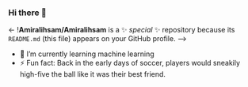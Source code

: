 ### Hi there 👋


<- !**Amiralihsam/Amiralihsam** is a ✨ _special_ ✨ repository because its `README.md` (this file) appears on your GitHub profile. -->

- 🌱 I’m currently learning machine learning
- ⚡ Fun fact: Back in the early days of soccer, players would sneakily high-five the ball like it was their best friend.

